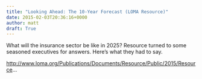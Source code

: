 ```yaml
---
title: "Looking Ahead: The 10-Year Forecast (LOMA Resource)"
date: 2015-02-03T20:36:16+0000
author: matt
draft: True
---
```

What will the insurance sector be like in 2025? Resource turned to some seasoned executives for answers. Here’s what they had to say.

http://www.loma.org/Publications/Documents/Resource/Public/2015/Resource...
